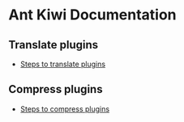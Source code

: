 Ant Kiwi Documentation
======================

Translate plugins
-----------------

* [Steps to translate plugins](plugins/translate.md)


Compress plugins
----------------

* [Steps to compress plugins](plugins/compress.md)